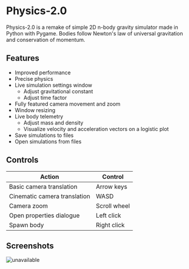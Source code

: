 # Physics-2.0

Physics-2.0 is a remake of simple 2D n-body gravity simulator made in Python with Pygame.  Bodies follow Newton's law of universal gravitation and conservation of momentum.

## Features
- Improved performance
- Precise physics
- Live simulation settings window
  - Adjust gravitational constant
  - Adjust time factor
- Fully featured camera movement and zoom
- Window resizing
- Live body telemetry
   - Adjust mass and density
   - Visualize velocity and acceleration vectors on a logistic plot
- Save simulations to files
- Open simulations from files


## Controls
Action | Control
---|---
Basic camera translation | Arrow keys
Cinematic camera translation | WASD
Camera zoom | Scroll wheel
Open properties dialogue | Left click
Spawn body | Right click


## Screenshots
![unavailable](https://github.com/rschwa6308/Physics-2.0/Screenshots/screenshot_0.png "Screenshot 0")